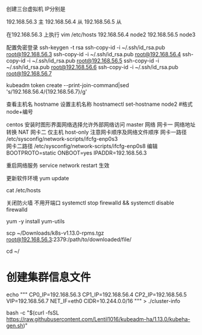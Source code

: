 创建三台虚拟机 IP分别是 

192.168.56.3 主 
192.168.56.4 从
192.168.56.5 从

在192.168.56.3 上执行
vim /etc/hosts
192.168.56.4 node2
192.168.56.5 node3

配置免密登录
ssh-keygen -t rsa
ssh-copy-id -i ~/.ssh/id_rsa.pub root@192.168.56.3
ssh-copy-id -i ~/.ssh/id_rsa.pub root@192.168.56.4
ssh-copy-id -i ~/.ssh/id_rsa.pub root@192.168.56.5
ssh-copy-id -i ~/.ssh/id_rsa.pub root@192.168.56.6
ssh-copy-id -i ~/.ssh/id_rsa.pub root@192.168.56.7

kubeadm token create --print-join-command|sed 's/${192.168.56.4}/${192.168.56.7}/g'

查看主机名
hostname
设置主机名称
hostnamectl set-hostname node2  #格式node+编号

centos 安装时图形界面网络选择允许外部网络访问
master 网络 
网卡一 网络地址转换 NAT
网卡二 仅主机 host-only
注意网卡顺序及网络文件顺序
网卡一路径
/etc/sysconfig/network-scripts/ifcfg-enp0s3  
网卡二路径
/etc/sysconfig/network-scripts/ifcfg-enp0s8
编辑
BOOTPROTO=static
ONBOOT=yes
IPADDR=192.168.56.3

重启网络服务
service network restart
生效

更新软件环境
yum update

cat /etc/hosts

关闭防火墙 不用开端口
systemctl stop firewalld && systemctl disable firewalld


yum -y install yum-utils



scp ~/Downloads/k8s-v1.13.0-rpms.tgz root@192.168.56.3:2379:/path/to/downloaded/file/



cd ~/
 
# 创建集群信息文件
echo """
CP0_IP=192.168.56.3
CP1_IP=192.168.56.4
CP2_IP=192.168.56.5
VIP=192.168.56.7
NET_IF=eth0
CIDR=10.244.0.0/16
""" > ./cluster-info
 
bash -c "$(curl -fsSL https://raw.githubusercontent.com/Lentil1016/kubeadm-ha/1.13.0/kubeha-gen.sh)"